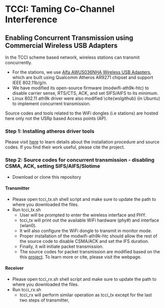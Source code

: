 # TCCI: Taming Co-Channel Interference 

## Enabling Concurrent Transmission using Commercial Wireless USB Adapters

In the TCCI scheme based network, wireless stations can transmit concurrently.

- For the stations, we use [Alfa AWUS036NHA Wireless USB Adapters](http://www.amazon.com/dp/B004Y6MIXS?tag=modwiffir-20), which are built using Qualcomm Atheros AR9271 chipset and support IEEE 802.11b/g/n.
- We have modified its open-source firmware (modwifi-ath9k-htc) to disable carrier sense, RTS/CTS, ACK, and set SIFS/AIFS to its minimum. 
- Linux 802.11 ath9k driver were also modified \cite{wslgithub} (in Ubuntu) to implement concurrent transmission.

Source codes and tools related to the WiFi dongles (i.e stations) are hosted here only not the USRp based Access points (AP).

### Step 1: Installing atheros driver tools

Please visit [here](https://github.com/vanhoefm/modwifi/blob/master/README.md) to learn details about the installation procedure and source codes. If you find their work useful, please cite the project. 

### Step 2: Source codes for concurrent transmission - disabling CSMA, ACK, setting SIFS/AIFS/Slotime

- Download or clone this repository
#### Transmitter
- Please open tcci_tx.sh shell script and make sure to update the path to where you downloaded the files.
- Run tcci_tx.sh 
  - User will be prompted to enter the wireless interface and PHY. 
  - tcci_tx will print out the available WiFi hardware (phy#) and interface (wlan0).
  - It will also configure the WiFi dongle to transmit in monitor mode. 
  - Proper installation of the modwifi-ath9k-htc should allow the rest of the source code to disable CSMA/ACK and set the IFS duration.
  - Finally, it will initiate packet transmission. 
  - The source codes for packet transmission are modified based on the this [project](https://befinitiv.wordpress.com/wifibroadcast-analog-like-transmission-of-live-video-data/wifibroadcast-fpv-manual-setup/). To learn more or cite, please visit the webpage.
 
 #### Receiver
 - Please open tcci_rx.sh shell script and make sure to update the path to where you downloaded the files.
 - Run tcci_rx.sh 
    - tcci_rx will perform similar operation as tcci_tx except for the last two steps of transmitter,
    
  
  
